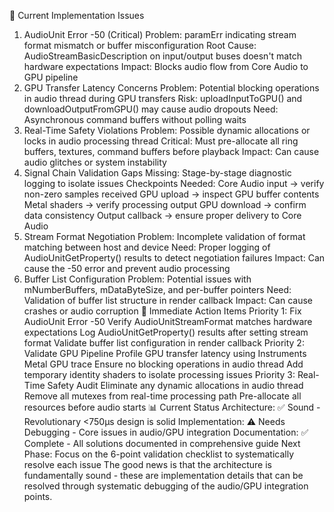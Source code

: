 🚨 Current Implementation Issues1. AudioUnit Error -50 (Critical)Problem: paramErr indicating stream format mismatch or buffer misconfigurationRoot Cause: AudioStreamBasicDescription on input/output buses doesn't match hardware expectationsImpact: Blocks audio flow from Core Audio to GPU pipeline2. GPU Transfer Latency ConcernsProblem: Potential blocking operations in audio thread during GPU transfersRisk: uploadInputToGPU() and downloadOutputFromGPU() may cause audio dropoutsNeed: Asynchronous command buffers without polling waits3. Real-Time Safety ViolationsProblem: Possible dynamic allocations or locks in audio processing threadCritical: Must pre-allocate all ring buffers, textures, command buffers before playbackImpact: Can cause audio glitches or system instability4. Signal Chain Validation GapsMissing: Stage-by-stage diagnostic logging to isolate issuesCheckpoints Needed:Core Audio input → verify non-zero samples receivedGPU upload → inspect GPU buffer contentsMetal shaders → verify processing outputGPU download → confirm data consistencyOutput callback → ensure proper delivery to Core Audio5. Stream Format NegotiationProblem: Incomplete validation of format matching between host and deviceNeed: Proper logging of AudioUnitGetProperty() results to detect negotiation failuresImpact: Can cause the -50 error and prevent audio processing6. Buffer List ConfigurationProblem: Potential issues with mNumberBuffers, mDataByteSize, and per-buffer pointersNeed: Validation of buffer list structure in render callbackImpact: Can cause crashes or audio corruption🔧 Immediate Action ItemsPriority 1: Fix AudioUnit Error -50Verify AudioUnitStreamFormat matches hardware expectationsLog AudioUnitGetProperty() results after setting stream formatValidate buffer list configuration in render callbackPriority 2: Validate GPU PipelineProfile GPU transfer latency using Instruments Metal GPU traceEnsure no blocking operations in audio threadAdd temporary identity shaders to isolate processing issuesPriority 3: Real-Time Safety AuditEliminate any dynamic allocations in audio threadRemove all mutexes from real-time processing pathPre-allocate all resources before audio starts📊 Current StatusArchitecture: ✅ Sound - Revolutionary <750µs design is solidImplementation: ⚠️ Needs Debugging - Core issues in audio/GPU integrationDocumentation: ✅ Complete - All solutions documented in comprehensive guideNext Phase: Focus on the 6-point validation checklist to systematically resolve each issueThe good news is that the architecture is fundamentally sound - these are implementation details that can be resolved through systematic debugging of the audio/GPU integration points.
